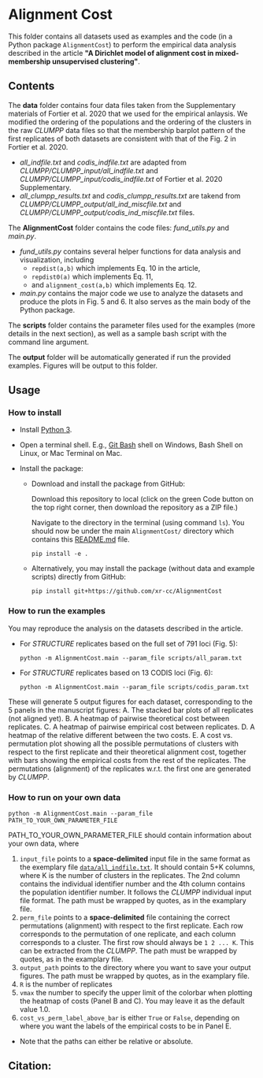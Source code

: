 # Alignment Cost

This folder contains all datasets used as examples and the code (in a Python package ```AlignmentCost```) to perform the empirical data analysis described in the article **"A Dirichlet model of alignment cost in mixed-membership unsupervised clustering"**. 

## Contents

The **data** folder contains four data files taken from the Supplementary materials of Fortier et al. 2020 that we used for the empirical anlaysis. We modified the ordering of the populations and the ordering of the clusters in the raw *CLUMPP* data files so that the membership barplot pattern of the first replicates of both datasets are consistent with that of the Fig. 2 in Fortier et al. 2020.  
 * *all_indfile.txt* and *codis_indfile.txt* are adapted from *CLUMPP/CLUMPP_input/all_indfile.txt* and *CLUMPP/CLUMPP_input/codis_indfile.txt* of Fortier et al. 2020 Supplementary. 
 * *all_clumpp_results.txt* and *codis_clumpp_results.txt* are takend from *CLUMPP/CLUMPP_output/all_ind_miscfile.txt* and *CLUMPP/CLUMPP_output/codis_ind_miscfile.txt* files.

The **AlignmentCost** folder contains the code files: *fund_utils.py* and *main.py*.
 * *fund_utils.py* contains several helper functions for data analysis and visualization, including 
   * ```repdist(a,b)``` which implements Eq. 10 in the article,
   * ```repdist0(a)``` which implements Eq. 11,
   * and ```alignment_cost(a,b)``` which implements Eq. 12.
 * *main.py* contains the major code we use to analyze the datasets and produce the plots in Fig. 5 and 6. It also serves as the main body of the Python package.

The **scripts** folder contains the parameter files used for the examples (more details in the next section), as well as a sample bash script with the command line argument.

The **output** folder will be automatically generated if run the provided examples. Figures will be output to this folder.

## Usage

### How to install

* Install [Python 3](https://www.python.org/downloads/).
* Open a terminal shell. E.g., [Git Bash](https://git-scm.com/downloads) shell on Windows, Bash Shell on Linux, or Mac Terminal on Mac.
* Install the package:

  * Download and install the package from GitHub:
 
    Download this repository to local (click on the green Code button on the top right corner, then download the repository as a ZIP file.)

    Navigate to the directory in the terminal (using command ```ls```). You should now be under the main ```AlignmentCost/``` directory which contains this [README.md](README.md) file.

    ```
    pip install -e .
    ```
    
  * Alternatively, you may install the package (without data and example scripts) directly from GitHub:

    ```
    pip install git+https://github.com/xr-cc/AlignmentCost
    ```

### How to run the examples
You may reproduce the analysis on the datasets described in the article.

  * For *STRUCTURE* replicates based on the full set of 791 loci (Fig. 5):
    ```
    python -m AlignmentCost.main --param_file scripts/all_param.txt
    ```
  
  * For *STRUCTURE* replicates based on 13 CODIS loci (Fig. 6):
    ```
    python -m AlignmentCost.main --param_file scripts/codis_param.txt  
    ```
  
  These will generate 5 output figures for each dataset, corresponding to the 5 panels in the manuscript figures:
  A. The stacked bar plots of all replicates (not aligned yet).
  B. A heatmap of pairwise theoretical cost between replicates.
  C. A heatmap of pairwise empirical cost between replicates.
  D. A heatmap of the relative different between the two costs.
  E. A cost vs. permutation plot showing all the possible permutations of clusters with respect to the first replicate and their theoretical alignment cost, together with bars showing the empirical costs from the rest of the replicates. The permutations (alignment) of the replicates w.r.t. the first one are generated by *CLUMPP*.

### How to run on your own data
  ```
  python -m AlignmentCost.main --param_file PATH_TO_YOUR_OWN_PARAMETER_FILE
  ```
  PATH_TO_YOUR_OWN_PARAMETER_FILE should contain information about your own data, where 
  1. ```input_file``` points to a **space-delimited** input file in the same format as the exemplary file  [```data/all_indfile.txt```](data/all_indfile.txt). It should contain 5+K columns, where K is the number of clusters in the replicates. The 2nd column contains the individual identifier number and the 4th column contains the population identifier number. It follows the *CLUMPP* individual input file format. The path must be wrapped by quotes, as in the examplary file.
  2. ```perm_file``` points to a **space-delimited** file containing the correct permutations (alignment) with respect to the first replicate. Each row corresponds to the permutation of one replicate, and each column corresponds to a cluster. The first row should always be ```1 2 ... K```. This can be extracted from the *CLUMPP*. The path must be wrapped by quotes, as in the examplary file. 
  3. ```output_path``` points to the directory where you want to save your output figures. The path must be wrapped by quotes, as in the examplary file.
  4. ```R``` is the number of replicates
  5. ```vmax``` the number to specify the upper limit of the colorbar when plotting the heatmap of costs (Panel B and C). You may leave it as the default value 1.0.
  6. ```cost_vs_perm_label_above_bar``` is either ```True``` or ```False```, depending on where you want the labels of the empirical costs to be in Panel E.
  * Note that the paths can either be relative or absolute.
  
## Citation:
>
